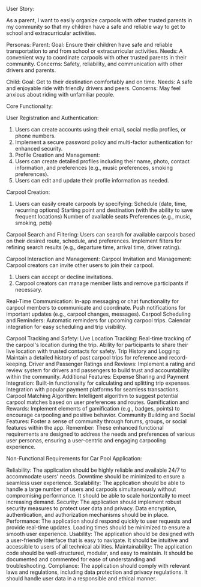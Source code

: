 User Story:

As a parent, I want to easily organize carpools with other trusted parents in my community so that my children have a safe and reliable way to get to school and extracurricular activities.

Personas:
Parent:
Goal: Ensure their children have safe and reliable transportation to and from school or extracurricular activities.
Needs: A convenient way to coordinate carpools with other trusted parents in their community.
Concerns: Safety, reliability, and communication with other drivers and parents.

Child:
Goal: Get to their destination comfortably and on time.
Needs: A safe and enjoyable ride with friendly drivers and peers.
Concerns: May feel anxious about riding with unfamiliar people.

Core Functionality:

User Registration and Authentication:
1. Users can create accounts using their email, social media profiles, or phone numbers.
2. Implement a secure password policy and multi-factor authentication for enhanced security.
3. Profile Creation and Management:
4. Users can create detailed profiles including their name, photo, contact information, and preferences (e.g., music preferences, smoking preferences).
5. Users can edit and update their profile information as needed.

Carpool Creation:
1. Users can easily create carpools by specifying:
Schedule (date, time, recurring options)
Starting point and destination (with the ability to save frequent locations)
Number of available seats
Preferences (e.g., music, smoking, pets)

Carpool Search and Filtering:
Users can search for available carpools based on their desired route, schedule, and preferences.
Implement filters for refining search results (e.g., departure time, arrival time, driver rating).

Carpool Interaction and Management:
Carpool Invitation and Management:
Carpool creators can invite other users to join their carpool.
1. Users can accept or decline invitations.
2. Carpool creators can manage member lists and remove participants if necessary.

Real-Time Communication:
In-app messaging or chat functionality for carpool members to communicate and coordinate.
Push notifications for important updates (e.g., carpool changes, messages).
Carpool Scheduling and Reminders:
Automatic reminders for upcoming carpool trips.
Calendar integration for easy scheduling and trip visibility.

Carpool Tracking and Safety:
Live Location Tracking:
Real-time tracking of the carpool's location during the trip.
Ability for participants to share their live location with trusted contacts for safety.
Trip History and Logging:
Maintain a detailed history of past carpool trips for reference and record-keeping.
Driver and Passenger Ratings and Reviews:
Implement a rating and review system for drivers and passengers to build trust and accountability within the community.
Additional Features:
Expense Sharing and Payment Integration:
Built-in functionality for calculating and splitting trip expenses.
Integration with popular payment platforms for seamless transactions.
Carpool Matching Algorithm:
Intelligent algorithm to suggest potential carpool matches based on user preferences and routes.
Gamification and Rewards:
Implement elements of gamification (e.g., badges, points) to encourage carpooling and positive behavior.
Community Building and Social Features:
Foster a sense of community through forums, groups, or social features within the app.
Remember: These enhanced functional requirements are designed to address the needs and preferences of various user personas, ensuring a user-centric and engaging carpooling experience.

Non-Functional Requirements for Car Pool Application:

Reliability:
The application should be highly reliable and available 24/7 to accommodate users' needs.
Downtime should be minimized to ensure a seamless user experience.
Scalability:
The application should be able to handle a large number of users and carpools simultaneously without compromising performance.
It should be able to scale horizontally to meet increasing demand.
Security:
The application should implement robust security measures to protect user data and privacy.
Data encryption, authentication, and authorization mechanisms should be in place.
Performance:
The application should respond quickly to user requests and provide real-time updates.
Loading times should be minimized to ensure a smooth user experience.
Usability:
The application should be designed with a user-friendly interface that is easy to navigate.
It should be intuitive and accessible to users of all technical abilities.
Maintainability:
The application code should be well-structured, modular, and easy to maintain.
It should be documented and commented for ease of understanding and troubleshooting.
Compliance:
The application should comply with relevant laws and regulations, including data protection and privacy regulations.
It should handle user data in a responsible and ethical manner.
